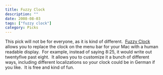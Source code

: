 ```yaml
---
title: Fuzzy Clock
description: ""
date: 2008-08-03
tags: ["fuzzy clock"]
category: Picks
---
```



This pick will not be for everyone, as it is kind of different.&nbsp; <a href="https://web.archive.org/web/20131211120824/http://www.objectpark.org/FuzzyClock.html">Fuzzy Clock</a> allows you to replace the clock on the menu bar for your Mac with a human readable display.&nbsp; For example, instead of saying 8:25, it would write out twentyfive past eight.&nbsp; It allows you to customize it a bunch of different ways, including different localizations so your clock could be in German if you like.&nbsp; It is free and kind of fun.
